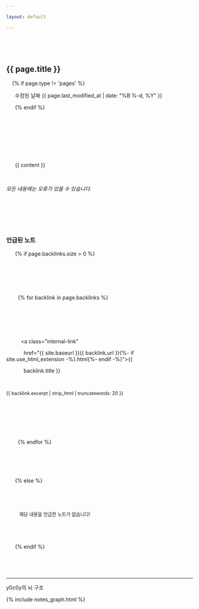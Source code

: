 ```yaml
---

layout: default

---
```


  

<article>

  <div>

    <h1>{{ page.title }}</h1>

    <time datetime="{{ page.last_modified_at | date_to_xmlschema }}">{% if page.type != 'pages' %}

      수정된 날짜 {{ page.last_modified_at | date: "%B %-d, %Y" }}

      {% endif %}

    </time>

  </div>

  

  <div id="notes-entry-container">

    <content>

      {{ content }}

      <p>*모든 내용에는 오류가 있을 수 있습니다.*</p>

    </content>

  

    <side style="font-size: 0.9em">

      <h3 style="margin-bottom: 1em">언급된 노트</h3>

      {% if page.backlinks.size > 0 %}

      <div style="display: grid; grid-gap: 1em; grid-template-columns: repeat(1fr);">

        {% for backlink in page.backlinks %}

        <div class="backlink-box">

          <a class="internal-link"

            href="{{ site.baseurl }}{{ backlink.url }}{%- if site.use_html_extension -%}.html{%- endif -%}">{{

            backlink.title }}</a><br>

          <div style="font-size: 0.9em">{{ backlink.excerpt | strip_html | truncatewords: 20 }}</div>

        </div>

        {% endfor %}

      </div>

      {% else %}

  

      <div style="font-size: 0.9em">

        <p>

          해당 내용을 언급한 노트가 없습니다!

        </p>

      </div>

      {% endif %}

    </side>

  </div>

</article>

  

<hr>

  

<p>y0c0y의 뇌 구조</p>

  

{% include notes_graph.html %}